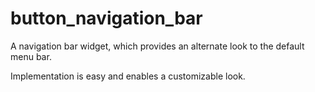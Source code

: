 # button_navigation_bar

A navigation bar widget, which provides an alternate look to the default menu bar.

Implementation is easy and enables a customizable look.
